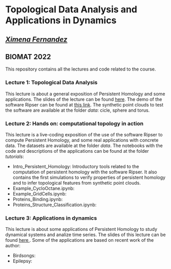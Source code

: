 # Topological Data Analysis and Applications in Dynamics
##  <a href="https://ximenafernandez.github.io/">  _Ximena Fernandez_ </a>
## BIOMAT 2022


This repository contains all the lectures and code related to the course.

### Lecture 1: Topological Data Analysis
This lecture is about a general exposition of Persistent Homology and some applications. The slides of the lecture can be found <a href="(https://ximenafernandez.github.io/reveal.js-presentations/slides/PersistentHomology.html"> here</a>.
The demo of the software Ripser can be found at <a href="https://live.ripser.org/"> this link</a>. The synthetic point clouds to test the software are available at the folder _data_: cicle, sphere and torus.

### Lecture 2: Hands on: computational topology in action
This lecture is a live-coding exposition of the use of the software Ripser to compute Persistent Homology, and some real applications with concrete data. The datasets are available at the folder _data_.
The notebooks with the code and descriptions of the applications can be found at the folder _tutorials_:
 - Intro_Persistent_Homology: Introductory tools related to the computation of persistent homology with the software Ripser. It also contains the first simulations to verify properties of persistent homology and to infer topological features from synthetic point clouds.
 - Example_CycloOctane.ipynb:
 - Example_GridCells.ipynb:
 - Proteins_Binding.ipynb:
 - Proteins_Structure_Classification.ipynb: 

### Lecture 3: Applications in dynamics
This lecture is about some applications of Persistent Homology to study dynamical systems and analize time series. The slides of this lecture can be found <a href="https://"> here </a>.
Some of the applications are based on recent work of the author: 
- Birdsongs: 
- Epilepsy: 

